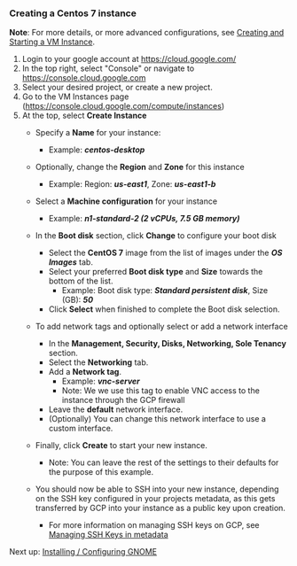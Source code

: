 ### Creating a Centos 7 instance

**Note**: For more details, or more advanced configurations, see [Creating and Starting a VM Instance](https://cloud.google.com/compute/docs/instances/create-start-instance).

1. Login to your google account at https://cloud.google.com/
2. In the top right, select "Console" or navigate to https://console.cloud.google.com
3. Select your desired project, or create a new project.
4. Go to the VM Instances page (https://console.cloud.google.com/compute/instances)
5. At the top, select **Create Instance**
   - Specify a **Name** for your instance: 
        - Example: ***centos-desktop***
        
   - Optionally, change the **Region** and **Zone** for this instance
        - Example: Region: ***us-east1***, Zone: ***us-east1-b***
        
   - Select a **Machine configuration** for your instance
        - Example: ***n1-standard-2 (2 vCPUs, 7.5 GB memory)***
        
   - In the **Boot disk** section, click **Change** to configure your boot disk 
        - Select the **CentOS 7** image from the list of images under the ***OS Images*** tab.
        - Select your preferred **Boot disk type** and **Size** towards the bottom of the list.
            - Example: Boot disk type: ***Standard persistent disk***, Size (GB): ***50*** 
        - Click **Select** when finished to complete the Boot disk selection.
        
   - To add network tags and optionally select or add a network interface
        - In the **Management, Security, Disks, Networking, Sole Tenancy** section.
        - Select the **Networking** tab.
        - Add a **Network tag**.
            - Example: ***vnc-server***
            - Note: We we use this tag to enable VNC access to the instance through the GCP firewall
        - Leave the **default** network interface.
        - (Optionally) You can change this network interface to use a custom interface. 
        
   - Finally, click **Create** to start your new instance.
        - Note: You can leave the rest of the settings to their defaults for the purpose of this example. 

   - You should now be able to SSH into your new instance, depending on the SSH key configured in your projects metadata, as this gets transferred by GCP into your instance as a public key upon creation.
        - For more information on managing SSH keys on GCP, see [Managing SSH Keys in metadata](https://cloud.google.com/compute/docs/instances/adding-removing-ssh-keys)
   
Next up: [Installing / Configuring GNOME](Installing-Configuring-GNOME.md)